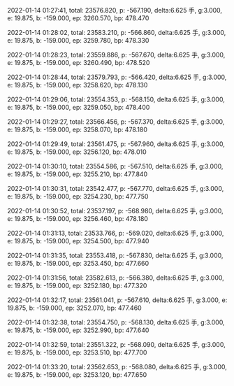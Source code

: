 2022-01-14 01:27:41, total: 23576.820, p: -567.190, delta:6.625 手, g:3.000, e: 19.875, b: -159.000, ep: 3260.570, bp: 478.470

2022-01-14 01:28:02, total: 23583.210, p: -566.860, delta:6.625 手, g:3.000, e: 19.875, b: -159.000, ep: 3259.780, bp: 478.330

2022-01-14 01:28:23, total: 23559.886, p: -567.670, delta:6.625 手, g:3.000, e: 19.875, b: -159.000, ep: 3260.490, bp: 478.520

2022-01-14 01:28:44, total: 23579.793, p: -566.420, delta:6.625 手, g:3.000, e: 19.875, b: -159.000, ep: 3258.620, bp: 478.130

2022-01-14 01:29:06, total: 23554.353, p: -568.150, delta:6.625 手, g:3.000, e: 19.875, b: -159.000, ep: 3259.050, bp: 478.400

2022-01-14 01:29:27, total: 23566.456, p: -567.370, delta:6.625 手, g:3.000, e: 19.875, b: -159.000, ep: 3258.070, bp: 478.180

2022-01-14 01:29:49, total: 23561.475, p: -567.960, delta:6.625 手, g:3.000, e: 19.875, b: -159.000, ep: 3256.120, bp: 478.010

2022-01-14 01:30:10, total: 23554.586, p: -567.510, delta:6.625 手, g:3.000, e: 19.875, b: -159.000, ep: 3255.210, bp: 477.840

2022-01-14 01:30:31, total: 23542.477, p: -567.770, delta:6.625 手, g:3.000, e: 19.875, b: -159.000, ep: 3254.230, bp: 477.750

2022-01-14 01:30:52, total: 23537.197, p: -568.980, delta:6.625 手, g:3.000, e: 19.875, b: -159.000, ep: 3256.460, bp: 478.180

2022-01-14 01:31:13, total: 23533.766, p: -569.020, delta:6.625 手, g:3.000, e: 19.875, b: -159.000, ep: 3254.500, bp: 477.940

2022-01-14 01:31:35, total: 23553.418, p: -567.830, delta:6.625 手, g:3.000, e: 19.875, b: -159.000, ep: 3253.450, bp: 477.660

2022-01-14 01:31:56, total: 23582.613, p: -566.380, delta:6.625 手, g:3.000, e: 19.875, b: -159.000, ep: 3252.180, bp: 477.320

2022-01-14 01:32:17, total: 23561.041, p: -567.610, delta:6.625 手, g:3.000, e: 19.875, b: -159.000, ep: 3252.070, bp: 477.460

2022-01-14 01:32:38, total: 23554.750, p: -568.130, delta:6.625 手, g:3.000, e: 19.875, b: -159.000, ep: 3252.990, bp: 477.640

2022-01-14 01:32:59, total: 23551.322, p: -568.090, delta:6.625 手, g:3.000, e: 19.875, b: -159.000, ep: 3253.510, bp: 477.700

2022-01-14 01:33:20, total: 23562.653, p: -568.080, delta:6.625 手, g:3.000, e: 19.875, b: -159.000, ep: 3253.120, bp: 477.650